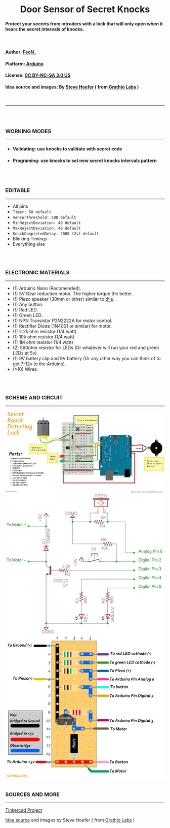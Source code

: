 <h1 align="center">Door Sensor of Secret Knocks</h1>

#### Protect your secrets from intruders with a lock that will only open when it hears the secret intervals of knocks.

<br>

#### Author: [FeoN_](https://github.com/FeoN-17?tab=repositories)

#### Platform: [Arduino](https://www.arduino.cc/)

#### License: [CC BY-NC-SA 3.0 US](LICENSE)

#### Idea source and images: By [Steve Hoefer](https://www.instructables.com/Secret-Knock-Detecting-Door-Lock/) ( from [Grathio Labs](http://grathio.com/) )

<br>

---
<br>
<br>

### WORKING MODES

___

* #### Validating: use knocks to validate with secret code
* #### Programing: use knocks to set new secret knocks intervals pattern

<br>
<br>

### EDITABLE
___

* All pins
* `Timer: 50 default`
* `SensorThreshold: 500 default`
* `MinRejectDeviation: 40 default`
* `MaxRejectDeviation: 40 default`
* `KnockCompletedDelay: 2000 (2s) default`
* Blinking Timings
* Everything else

<br>
<br>

### ELECTRONIC MATERIALS
___

* (1) Arduino Nano (Recomended).
* (1) 5V Gear reduction motor. The higher torque the better.
* (1) Piezo speaker (30mm or other) similar to [this](http://www.radioshack.com/product/index.jsp?productId=2062397).
* (1) Any button.
* (1) Red LED.
* (1) Green LED.
* (1) NPN Transistor P2N2222A for motor control.
* (1) Rectifier Diode (1N4001 or similar) for motor.
* (1) 2.2k ohm resistor (1/4 watt)
* (1) 10k ohm resistor (1/4 watt)
* (1) 1M ohm resistor (1/4 watt)
* (2) 560ohm resistor for LEDs (Or whatever will run your red and green LEDs at 5v).
* (1) 9V battery clip and 9V battery (Or any other way you can think of to get 7-12v to the Arduino).
* (>10) Wires.

<br>
<br>

### SCHEME AND CIRCUIT

___

<img align="center" src="img/Scheme.jpg" alt="Scheme_image">

<br>

<img align="center" src="img/Circuit.png" alt="Circuit_image">

<br>

<img align="center" src="img/Completed-Circuit.png" alt="Completed-Circuit_image">

<br>
<br>

### SOURCES AND MORE
___

[Tinkercad Project](https://www.tinkercad.com/things/4U1clXrxkOZ?sharecode=I5zSEx7Oz2dcT2fRhiQxxYOJdLK7dXTJIngDlgZU44s)

[Idea source](https://www.instructables.com/Secret-Knock-Detecting-Door-Lock/) and images by Steve Hoefer ( from [Grathio Labs](http://grathio.com/) )